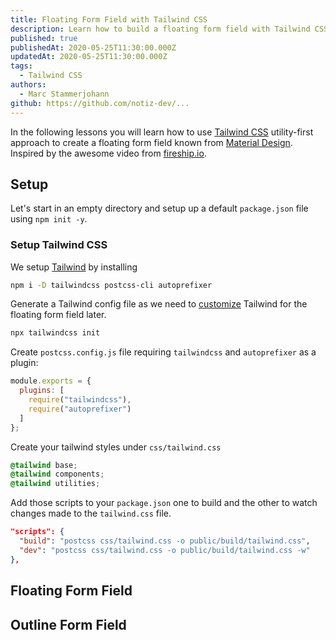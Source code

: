 ```yaml
---
title: Floating Form Field with Tailwind CSS
description: Learn how to build a floating form field with Tailwind CSS
published: true
publishedAt: 2020-05-25T11:30:00.000Z
updatedAt: 2020-05-25T11:30:00.000Z
tags:
  - Tailwind CSS
authors:
  - Marc Stammerjohann
github: https://github.com/notiz-dev/...
---
```


In the following lessons you will learn how to use [Tailwind CSS](https://tailwindcss.com) utility-first approach to create a floating form field known from [Material Design](https://material.io/components/text-fields). Inspired by the awesome video from [fireship.io](https://www.youtube.com/watch?v=yrrw6KdGuxc).

## Setup

Let's start in an empty directory and setup up a default `package.json` file using `npm init -y`.

### Setup Tailwind CSS

We setup [Tailwind](https://tailwindcss.com/docs/installation/) by installing

```bash
npm i -D tailwindcss postcss-cli autoprefixer
```

Generate a Tailwind config file as we need to [customize](https://tailwindcss.com/docs/configuration/) Tailwind for the floating form field later.

```bash
npx tailwindcss init
```

Create `postcss.config.js` file requiring `tailwindcss` and `autoprefixer` as a plugin:

```js
module.exports = {
  plugins: [
    require("tailwindcss"),
    require("autoprefixer")
  ]
};
```

Create your tailwind styles under `css/tailwind.css`

```css
@tailwind base;
@tailwind components;
@tailwind utilities;
```

Add those scripts to your `package.json` one to build and the other to watch changes made to the `tailwind.css` file.

```json
"scripts": {
  "build": "postcss css/tailwind.css -o public/build/tailwind.css",
  "dev": "postcss css/tailwind.css -o public/build/tailwind.css -w"
},
```

## Floating Form Field

## Outline Form Field

